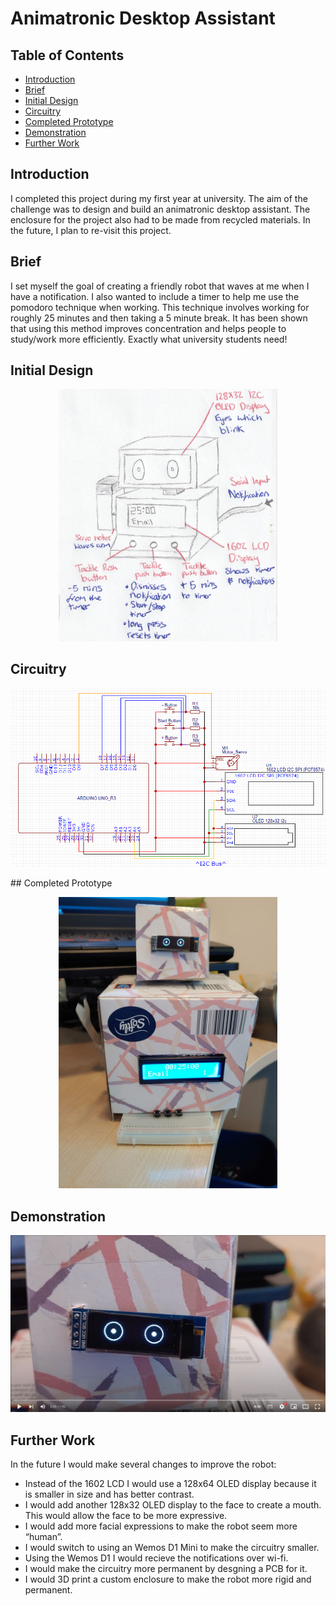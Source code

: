 # Animatronic Desktop Assistant

## Table of Contents

- [Introduction](#introduction)
- [Brief](#brief)
- [Initial Design](#initial-design)
- [Circuitry](#circuitry)
- [Completed Prototype](#completed-prototype)
- [Demonstration](#demonstration)
- [Further Work](#further-work)

## Introduction

I completed this project during my first year at university. The aim of the challenge was to design and build an animatronic desktop assistant. The enclosure for the project also had to be made from recycled materials. In the future, I plan to re-visit this project.

## Brief

I set myself the goal of creating a friendly robot that waves at me when I have a notification. I also wanted to include a timer to help me use the pomodoro technique when working. This technique involves working for roughly 25 minutes and then taking a 5 minute break. It has been shown that using this method improves concentration and helps people to study/work more efficiently. Exactly what university students need!

## Initial Design

<p align="center">
 <img src="./Pictures/InitialDesign.png" width="350" />
</p>

## Circuitry

<p align="center">
 <img src="./Schematic/RobotSchematic.png"/>
</p>
## Completed Prototype

<p align="center">
 <img src="./Pictures/CompletedPrototype.jpg" width="350" />
</p>

## Demonstration

[<img src="./Pictures/DemoVideoScreenshot.png" alt="Demo Video" />](https://youtu.be/VEOOeeLE33o "Demo Video")

## Further Work

In the future I would make several changes to improve the robot:
- Instead of the 1602 LCD I would use a 128x64 OLED display because it is smaller in size and has better contrast. 
- I would add another 128x32 OLED display to the face to create a mouth. This would allow the face to be more expressive.
- I would add more facial expressions to make the robot seem more “human”.
- I would switch to using an Wemos D1 Mini to make the circuitry smaller.
- Using the Wemos D1 I would recieve the notifications over wi-fi.
- I would make the circuitry more permanent by desgning a PCB for it.
- I would 3D print a custom enclosure to make the robot more rigid and permanent.
